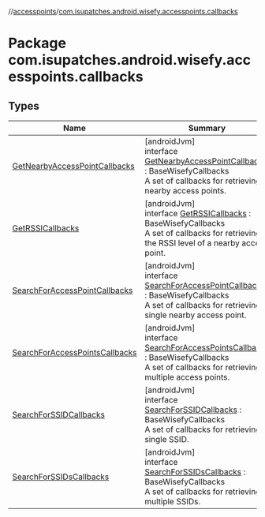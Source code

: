 //[accesspoints](../../index.md)/[com.isupatches.android.wisefy.accesspoints.callbacks](index.md)

# Package com.isupatches.android.wisefy.accesspoints.callbacks

## Types

| Name | Summary |
|---|---|
| [GetNearbyAccessPointCallbacks](-get-nearby-access-point-callbacks/index.md) | [androidJvm]<br>interface [GetNearbyAccessPointCallbacks](-get-nearby-access-point-callbacks/index.md) : BaseWisefyCallbacks<br>A set of callbacks for retrieving nearby access points. |
| [GetRSSICallbacks](-get-r-s-s-i-callbacks/index.md) | [androidJvm]<br>interface [GetRSSICallbacks](-get-r-s-s-i-callbacks/index.md) : BaseWisefyCallbacks<br>A set of callbacks for retrieving the RSSI level of a nearby access point. |
| [SearchForAccessPointCallbacks](-search-for-access-point-callbacks/index.md) | [androidJvm]<br>interface [SearchForAccessPointCallbacks](-search-for-access-point-callbacks/index.md) : BaseWisefyCallbacks<br>A set of callbacks for retrieving a single nearby access point. |
| [SearchForAccessPointsCallbacks](-search-for-access-points-callbacks/index.md) | [androidJvm]<br>interface [SearchForAccessPointsCallbacks](-search-for-access-points-callbacks/index.md) : BaseWisefyCallbacks<br>A set of callbacks for retrieving multiple access points. |
| [SearchForSSIDCallbacks](-search-for-s-s-i-d-callbacks/index.md) | [androidJvm]<br>interface [SearchForSSIDCallbacks](-search-for-s-s-i-d-callbacks/index.md) : BaseWisefyCallbacks<br>A set of callbacks for retrieving a single SSID. |
| [SearchForSSIDsCallbacks](-search-for-s-s-i-ds-callbacks/index.md) | [androidJvm]<br>interface [SearchForSSIDsCallbacks](-search-for-s-s-i-ds-callbacks/index.md) : BaseWisefyCallbacks<br>A set of callbacks for retrieving multiple SSIDs. |

